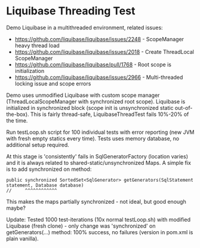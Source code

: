 # Liquibase Threading Test

Demo Liquibase in a multithreaded environment, related issues:
* https://github.com/liquibase/liquibase/issues/2248 - ScopeManager heavy thread load
* https://github.com/liquibase/liquibase/issues/2018 - Create ThreadLocal ScopeManager
* https://github.com/liquibase/liquibase/pull/1768 - Root scope is initialization
* https://github.com/liquibase/liquibase/issues/2966 - Multi-threaded locking issue and scope errors

Demo uses unmodified Liquibase with custom scope manager (ThreadLocalScopeManager with synchronized root scope).
Liquibase is initialized in synchronized block (scope init is unsynchronized static out-of-the-box). This is fairly
thread-safe, LiquibaseThreadTest fails 10%-20% of the time.

Run testLoop.sh script for 100 individual tests with error reporting (new JVM with fresh empty statics every time).
Tests uses memory database, no additional setup required.

At this stage is 'consistently' fails in SqlGeneratorFactory (location varies) and it is always related to 
shared-static/unsynchronized Maps. A simple fix is to add synchronized on method:
```
public synchronized SortedSet<SqlGenerator> getGenerators(SqlStatement statement, Database database)
//     ^^^^^^^^^^^^
```

This makes the maps partially synchronized - not ideal, but good enough maybe?

Update: Tested 1000 test-iterations (10x normal testLoop.sh) with modified Liquibase (fresh clone) - only change was 'synchronized' on getGenerators(...) method:
100% success, no failures (version in pom.xml is plain vanilla).
